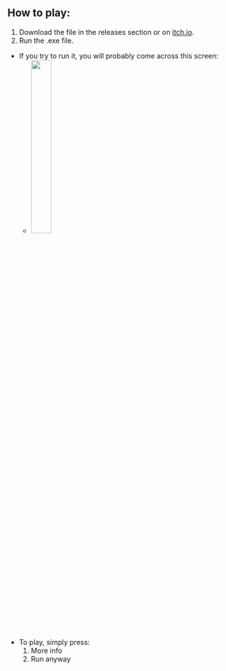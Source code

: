 ## How to play:
1. Download the file in the releases section or on [itch.io](https://moonlightgamestudios.itch.io/moonrunner).
2. Run the .exe file.
  - If you try to run it, you will probably come across this screen:
      - <image src="https://github.com/MoonlightGameStudios/MoonRunner/assets/167882640/0f66e90f-23be-4afe-b111-9acbb3ba3176" width="30%">
  - To play, simply press:
    1. More info
    2. Run anyway
